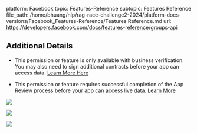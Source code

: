 platform: Facebook
topic: Features-Reference
subtopic: Features Reference
file_path: /home/bhuang/nlp/rag-race-challenge2-2024/platform-docs-versions/Facebook_Features-Reference/Features Reference.md
url: https://developers.facebook.com/docs/features-reference/groups-api

## Additional Details

* This permission or feature is only available with business verification. You may also need to sign additional contracts before your app can access data. [Learn More Here](https://developers.facebook.com/docs/development/release/business-verification)
    
* This permission or feature requires successful completion of the App Review process before your app can access live data. [Learn More](https://developers.facebook.com/docs/app-review)
    

![](https://www.facebook.com/tr?id=675141479195042&ev=PageView&noscript=1)

![](https://www.facebook.com/tr?id=574561515946252&ev=PageView&noscript=1)

![](https://www.facebook.com/tr?id=1754628768090156&ev=PageView&noscript=1)